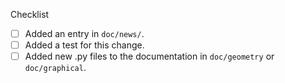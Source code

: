 <!--
Thank you for your pull request.
Below are a few things we ask you kindly to self-check. Remove checks that are not relevant and let us know if you need help with any of these.
-->
Checklist
* [ ] Added an entry in `doc/news/`. <!-- Copy the TEMPLATE.rst to mybranch.rst, fill in the relevant sections, delete the others. -->
* [ ] Added a test for this change.
* [ ] Added new .py files to the documentation in `doc/geometry` or `doc/graphical`.

<!--
Please add any other relevant info below:
-->
